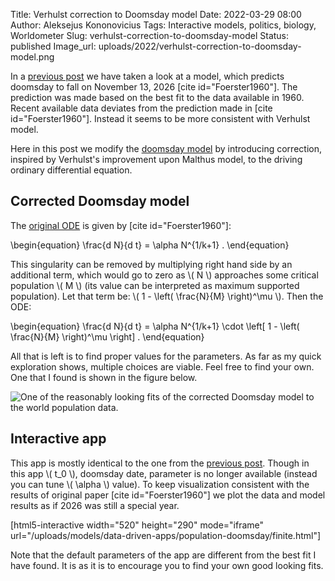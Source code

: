 Title: Verhulst correction to Doomsday model
Date: 2022-03-29 08:00
Author: Aleksejus Kononovicius
Tags: Interactive models, politics, biology, Worldometer
Slug: verhulst-correction-to-doomsday-model
Status: published
Image_url: uploads/2022/verhulst-correction-to-doomsday-model.png

In a [previous post]({filename}/articles/2022/end-of-the-world-2026.md) we
have taken a look at a model, which predicts doomsday to fall on November
13, 2026 [cite id="Foerster1960"]. The prediction was made based on the best
fit to the data available in 1960. Recent available data deviates from the
prediction made in [cite id="Foerster1960"]. Instead it seems to be more
consistent with Verhulst model.

Here in this post we modify the [doomsday
model]({filename}/articles/2022/end-of-the-world-2026.md) by introducing
correction, inspired by Verhulst's improvement upon Malthus model, to the
driving ordinary differential equation.
<!--more-->

## Corrected Doomsday model

The [original ODE]({filename}/articles/2022/end-of-the-world-2026.md) is
given by [cite id="Foerster1960"]:

\begin{equation}
    \frac{d N}{d t} = \alpha N^{1/k+1} .
\end{equation}

This singularity can be removed by multiplying right hand side by an
additional term, which would go to zero as \\\( N \\\) approaches some
critical population \\\( M \\\) (its value can be interpreted as maximum
supported population). Let that term be:
\\\( 1 - \left( \frac{N}{M} \right)^\mu \\\). Then the ODE:

\begin{equation}
    \frac{d N}{d t} = \alpha N^{1/k+1} \cdot
                    \left[ 1 - \left( \frac{N}{M} \right)^\mu \right] .
\end{equation}

All that is left is to find proper values for the parameters. As far as my
quick exploration shows, multiple choices are viable. Feel free to find
your own. One that I found is shown in the figure below.

![One of the reasonably looking fits of the corrected Doomsday model to the
world population
data.]({static}/uploads/2022/verhulst-correction-to-doomsday-model.png "One of the
reasonably looking fits of the corrected Doomsday model to the world
population data.")

## Interactive app

This app is mostly identical to the one from the [previous
post]({filename}/articles/2022/end-of-the-world-2026.md). Though in this app
\\\( t\_0 \\\), doomsday date, parameter is no longer available (instead you
can tune \\\( \alpha \\\) value). To keep visualization consistent with
the results of original paper [cite id="Foerster1960"] we plot the data and
model results as if 2026 was still a special year.

[html5-interactive width="520" height="290" mode="iframe"
url="/uploads/models/data-driven-apps/population-doomsday/finite.html"]

Note that the default parameters of the app are different from the best fit
I have found. It is as it is to encourage you to find your own good looking
fits.
